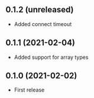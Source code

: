 ## 0.1.2 (unreleased)

- Added connect timeout

## 0.1.1 (2021-02-04)

- Added support for array types

## 0.1.0 (2021-02-02)

- First release
